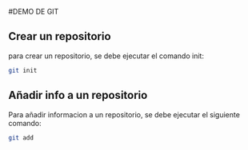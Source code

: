 #DEMO DE GIT

## Crear un repositorio

para crear un repositorio, se debe ejecutar el comando init:

```bash
git init
```

## Añadir info a un repositorio

Para añadir informacion a un repositorio, se debe ejecutar el siguiente comando:

``` bash
git add
```
